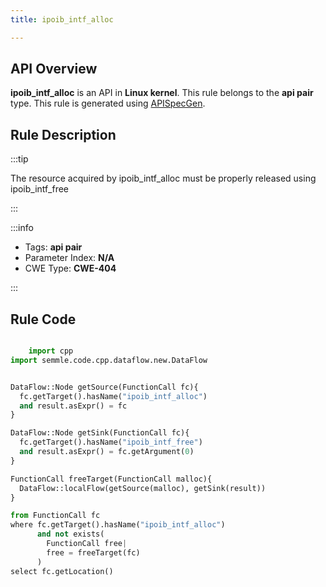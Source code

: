 ```yaml
---
title: ipoib_intf_alloc

---
```



## API Overview
**ipoib_intf_alloc** is an API in **Linux kernel**. This rule belongs to the **api pair** type. This rule is generated using [APISpecGen](../../tools/APISpecGen).
## Rule Description

:::tip

The resource acquired by ipoib_intf_alloc must be properly released using ipoib_intf_free

:::

:::info

- Tags: **api pair**
- Parameter Index: **N/A**
- CWE Type: **CWE-404**

:::

## Rule Code
```python

    import cpp
import semmle.code.cpp.dataflow.new.DataFlow


DataFlow::Node getSource(FunctionCall fc){
  fc.getTarget().hasName("ipoib_intf_alloc")
  and result.asExpr() = fc
}

DataFlow::Node getSink(FunctionCall fc){
  fc.getTarget().hasName("ipoib_intf_free")
  and result.asExpr() = fc.getArgument(0)
}

FunctionCall freeTarget(FunctionCall malloc){
  DataFlow::localFlow(getSource(malloc), getSink(result))
}

from FunctionCall fc
where fc.getTarget().hasName("ipoib_intf_alloc")
      and not exists(
        FunctionCall free| 
        free = freeTarget(fc)
      )
select fc.getLocation()

    
```